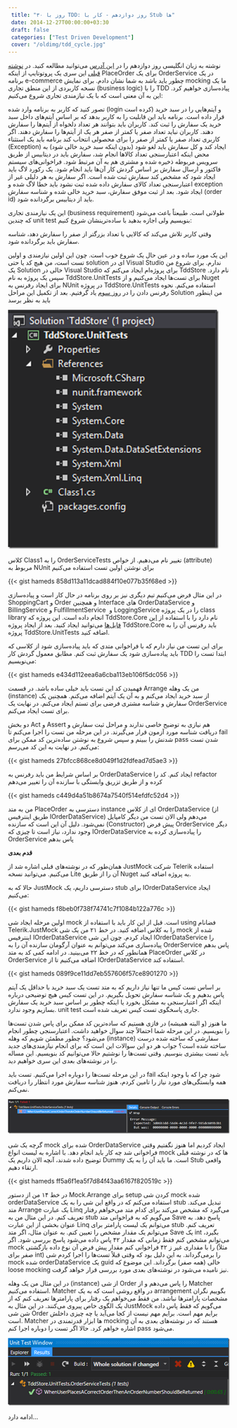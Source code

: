 ```yaml
---
 title: "۳۰ روز با TDD: روز دوازدهم - کار با Stub ها" 
 date: 2014-12-27T00:00:00+03:30
 draft: false 
 categories: ["Test Driven Development"]
 cover: "/oldimg/tdd_cycle.jpg"
---
```


نوشته به زبان انگلیسی روز دوازدهم را در [این آدرس](http://blogs.telerik.com/james-bender/posts.aspx/13-10-07/30-days-of-tdd-day-12-working-with-stubs) می‌توانید مطالعه کنید. در [نوشته قبلی](/post/94-۳۰-روز-با-tdd--روز-یازدهم---درباره-mocking/) این سری یک پروتوتایپ از اینکه PlaceOrder برای یک OrderService در یک برنامه e-commerce چطور باید باشد به شما نشان دادم. برای نمایش mocking ما یک نسخه کاربردی از این منطق تجاری (business logic) را با TDD پیاده‌سازی خواهیم کرد. این به آن معنی است که با یک نیازمندی تجاری شروع می‌کنیم:



تصور کنید که کاربر به برنامه وارد شده (login کرده است) و آیتم‌هایی را در سبد خرید قرار داده است. برنامه باید این قابلیت را به کاربر بدهد که بر اساس آیتم‌های داخل سبد خرید یک سفارش را ثبت کند. کاربران باید بتوانند هر تعداد دلخواه از آیتم‌ها را سفارش دهند. کاربران نباید تعداد صفر یا کمتر از صفر هر یک از آیتم‌ها را سفارش دهند. اگر کاربری تعداد صفر یا کمتر از صفر را برای محصولی انتحاب کند برنامه باید یک استثناء (Exception) ایجاد کند و کل سفارش باید لغو شود (بدون اینکه سبد خرید خالی شود) به محض اینکه اعتبارسنجی تعداد کالاها انجام شد، سفارش باید در دیتابیس از طریق سرویس مربوطه ذخیره شده و مشتری هم به آن مرتبط شود. فراخوانی‌های سیستم فاکتور و ارسال سفارش بر اساس گردش کار ‌آن‌ها باید انجام شود. یک رکورد لاگ باید ایجاد شود که مشخص کند سفارش ثبت شده است. اگر سفارش به هر دلیلی غیر از اعتبارسنجی تعداد کالای سفارش داده شده ثبت نشود باید خطا لاگ شده و exception ایجاد شود. بعد از ثبت موفق سفارش، سبد خرید خالی شده و شناسه سفارش (order id) باید از دیتابیس برگردانده شود.



این یک نیازمندی تجاری (business requirement) طولانی است. طبیعتاً باعث می‌شود که چندین unit test بنویسیم ولی اجازه بدهید با ساده‌ترینشان شروع کنیم:



وقتی کاربر تلاش می‌کند که کالایی با تعداد بزرگتر از صفر را سفارش دهد، شناسه سفارش باید برگردانده شود.



این یک مورد ساده و در عین حال یک شروع خوب است. چون این اولین نیازمندی و اولین تست است، من هیچ کد یا حتی solution ای در Visual Studio ندارم. برای شروع من یک Solution خالی در Visual Studio برای پروژه‌ام ایجاد می‌کنم که TddStore نام دارد. سپس یک پروژه به نام TddStore.UnitTests برای تست‌ها ایجاد می‌کنیم و از Nuget برای ایجاد رفرنس به NUnit در پروژه TddStore.UnitTests استفاده می‌کنم. نحوه رفرنس دادن را در [روز سوم](/post/80-30-روز-با-tdd--روز-سوم---اولین-تست-شما/) یاد گرفتیم. بعد از تکمیل این مراحل Solution من اینطور باید به نظر برسد







![](/oldimg/image_thumb2.png)







کلاس Class1 را به OrderServiceTests تغییر نام می‌دهیم. از خواص (attribute) مربوط به NUnit برای نوشتن اولین تست استفاده می‌کنیم

{{< gist hameds 858d113a11dcad884f10e077b35f68ed >}}


در این مثال فرض می‌کنیم تیم دیگری نیز بر روی برنامه در حال کار است و پیاده‌سازی ShoppingCart و Order و همچنین Interface های OrderDataService و BillingService و FulfillmentService  و LoggingService را در یک پروژه class library انجام داده است. این پروژه که TddStore.Core نام دارد را با استفاده از [این فایل‌ها](https://skydrive.live.com/?cid=DE4AEBF19948423F&amp;id=DE4AEBF19948423F%2112673) می‌توانید ایجاد کنید. بعد از ایجاد پروژه TddStore.Core باید رفرنس آن را به پروژه TddStore.UnitTests اضافه کنید.



برای این تست من نیاز دارم که با فراخوانی متدی که باید پیاده‌سازی شود از کلاسی که باید پیاده‌سازی شود یک سفارش ثبت کنم. مطابق معمول گردش کار TDD ابتدا تست را می‌نویسیم:

{{< gist hameds e434d112eea6a6cba113eb106f5dc056 >}}

فهمیدن کد این تست باید خیلی ساده باشد. در قسمت Arrange من یک وهله (instance) از سبد خرید ایجاد می‌کنم و به آن یک آیتم اضافه می‌کنم. همچنین یک سفارش و شناسه مشتری فرضی برای تستم ایجاد می‌کنم. در نهایت یک OrderService برای تست ایجاد می‌کنم.



دو بخش Act و Assert هم نیازی به توضیح خاصی ندارند و مراحل ثبت سفارش و دریافت شناسه مورد آزمون قرار می‌گیرند. در این مرحله من تست را اجرا می‌کنم تا fail شدنش را ببینم و سپس شروع به نوشتن ساده‌ترین کد ممکن برای pass شدن تست می‌کنم. در نهایت به این کد می‌رسم:

{{< gist hameds 27bfcc868ce8d049f1d2fdfead7d5ae3 >}}

بر اساس شرایط من باید رفرنس به OrderDataService ایجاد کنم. کد را refactor کرده و از طریق تزریق وابستگی با سازنده آن را تغییر می‌دهم


{{< gist hameds c449d4a51b8674a7540f514efdfc52d4 >}}

من به متد PlaceOrder دسترسی به instance ای از کلاس OrderDataService (از طریق اینترفیس IOrderDataService) می‌دهم ولی الان تست من دیگر کامپایل نمی‌شود. دلیل آن این است که سازنده (Constructor) پیش فرض OrderService دیگر وجود ندارد، نیاز است تا چیزی که IOrderDataService را پیاده‌سازی کرده به OrderService پاس بدهم



**قدم بعدی**



همان‌طور که در نوشته‌های قبلی اشاره شد از JustMock شرکت Telerik استفاده می‌کنیم. می‌توانید نسخه Lite آن را از طریق Nuget به پروژه اضافه کنید.



حالا که به JustMock دسترسی داریم، یک stub برای IOrderDataService ایجاد می‌کنیم:


{{< gist hameds f8beb0f738f74741c7f1084b122a776c >}}

اولین مرحله ایجاد شی mock است. قبل از این کار باید با استفاده از using فضانام Telerik.JustMock را به کلاس اضافه کنید. در خط ۲۱ من یک شی mock شده از اینترفیس IOrderDataService ایجاد کردم. چون این شی IOrderDataService را پیاده‌سازی می‌کند می‌توانم به عنوان آرگومان سازنده آن را به OrderService پاس بدهم همانطور که در خط ۲۲ می‌بینید. در ادامه کمی کد به متد PlaceOrder در کلاس OrderService اضافه می‌کنیم تا از IOrderDataService استفاده کند.


{{< gist hameds 089f9ce11dd7eb557606f57ce8901270 >}}

بر اساس تست کیس ما تنها نیاز داریم که به متد تست یک سبد خرید با حداقل یک آیتم پاس بدهیم و یک شناسه سفارش تحویل بگیریم. در این تست کیس هیچ توضیحی درباره اینکه اگر اعتبارسنجی به مشکل بخورد یا اینکه چطور بر اساس سبد خرید یک سفارش بسازیم وجود ندارد. unit test جاری پاسخگوی تست کیس تعریف شده است.



ما هنوز (و البته همیشه) در فازی هستیم که ساده‌ترین کد ممکن برای پاس شدن تست‌ها را بنویسیم. در این مرحله شما احتمالاً چند سوال خواهید داشت. اعتبارسنجی چطور انجام می‌شود؟ چطور مطمئن شویم که وهله (instance) سفارشی که ساخته شده درست ساخته شده است؟ جواب هر دو این سوالات این است که برای انجام نیازمندی‌های جدید باید تست بیشتری بنوسیم. وقتی تست‌ها را نوشتیم حالا می‌توانیم کد بنویسیم. این مساله را در نوشته‌های بعدی این سری خواهیم دید.



در این مرحله تست‌ها را دوباره اجرا می‌کنیم. تست باید fail شود چرا که با وجود اینکه همه وابستگی‌های مورد نیاز را تامین کردم، هنوز شناسه سفارش مورد انتظار را دریافت نمی‌کنم.







![](/oldimg/image_thumb10510802A18A1.png)

گرچه یک شی mock شده برای OrderDataService ایجاد کردیم اما هنوز نگفتیم وقتی فراخوانی شد چه کار باید انجام دهد. با اشاره به لیست انواع mock ها که در نوشته قبلی توضیح داده شدند، آنچه الان داریم یک Dummy است. ما باید آن را به یک Stub واقعی ارتقاء دهیم.

{{< gist hameds ff5a6f1ea5f7d84f43aa6167f820519c >}}

در خط ۱۴ من از دستور Mock.Arrange برای setup کردن شی mock شده orderDataService استفاده می‌کنم که در واقع این شی را به یک stub تبدیل می‌کند. متد Arrange یک عبارت Linq می‌گیرد که مشخص می‌کند برای کدام متد می‌خواهم رفتار تعریف کنم. در این مثال من به stub می‌گویم که به فراخوانی متد Save پاسخ دهد. به عنوان بخشی از این عبارت Linq می‌توانم یک لیست پارامتر برای stub تعریف کنم. می‌توانم یک مقدار مشخص را تعیین کنم. به عنوان مثال، اگر متد Save یک int بگیرد، می‌توانم مشخص کنم فقط زمانی که مقدار ۴۲ پاس داده می‌شود پاسخ بررسی شود. اگر mock را با مقداری غیر ز ۴۲ فراخوانی کنم مقدار پیش فرض آن نوع داده بازگشتی (مثلاً صفر برای int) را برمی‌گرداند. به این دلیل بود که وقتی قبلاً تست‌ها را اجرا کردم شی mock شده orderDataService یک guid خالی (همه صفر) برگرداند. این موضوع که loose mocking نیز نامیده می‌شود در نوشته‌های بعدی مورد بررسی قرار خواهد گرفت.



در این مثال من یک وهله (instance) از شی Order را پاس می‌دهم و از Matcher استفاده می‌کنیم. Matcher در واقع روشی است که به یک arrangement بگوییم نگران مشخصات پارامترها نباشد. من فقط می‌خواهم یک رفتار برای پارامترها تعریف کنم که از یک الگوی خاص پیروی می‌کنند. در این مثال به JustMock می‌گویم که فقط پاس داده شن شی Order برایم مهم است. برایم مهم نیست از کجا می‌آید یا چه چیزی داخلش است. Matcher ها ابزار قدرتمندی در mocking هستند که در نوشته‌های بعدی به آن اشاره خواهم کرد. حالا اگر تست را دوباره اجرا کنم pass می‌شود.







![](/oldimg/image_thumb3596437C16CCF.png)

ادامه دارد...



